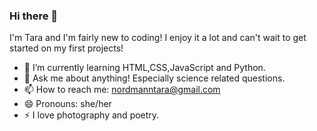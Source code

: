 ### Hi there 👋
I'm Tara and I'm fairly new to coding! I enjoy it a lot and can't wait to get started on my first projects!



- 🌱 I’m currently learning HTML,CSS,JavaScript and Python.
- 💬 Ask me about anything! Especially science related questions. 
- 📫 How to reach me: nordmanntara@gmail.com
- 😄 Pronouns: she/her
- ⚡ I love photography and poetry. 
